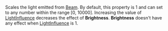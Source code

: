 Scales the light emitted from [Beam](https://create.roblox.com/docs/reference/engine/classes/Beam). By default, this property is 1 and
can set to any number within the range [0, 10000]. Increasing the value of
[LightInfluence](https://create.roblox.com/docs/reference/engine/classes/Beam#LightInfluence) decreases the effect of
**Brightness**. **Brightness** doesn't have any effect when
[LightInfluence](https://create.roblox.com/docs/reference/engine/classes/Beam#LightInfluence) is 1.